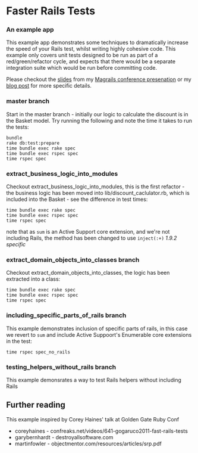 # Faster Rails Tests
### An example app

This example app demonstrates some techniques to dramatically increase
the speed of your Rails test, whilst writing highly cohesive code.  This
example only covers unit tests designed to be run as part of a red/green/refactor cycle, and expects that there would be a separate
integration suite which would be run before committing code.

Please checkout the
[slides]('https://github.com/seenmyfate/faster_rails_tests_showoff')
from my [Magrails conference presenation]('http://www.magrails.com') or
my [blog post]('http://tom-clements.com') for more specific details.

### master branch
Start in the master branch - initially our logic to calculate the discount is in the Basket model. Try running the following and note the time it takes to run the tests:

    bundle
    rake db:test:prepare
    time bundle exec rake spec
    time bundle exec rspec spec
    time rspec spec

### extract_business_logic_into_modules
Checkout extract_business_logic_into_modules, this is the first refactor - the business logic has been moved into lib/discount_caclulator.rb, which is included into the Basket - see the difference in test times:

    time bundle exec rake spec
    time bundle exec rspec spec
    time rspec spec

note that as `sum` is an Active Support core extension, and we're not including Rails, the method has been changed to use `inject(:+)` _1.9.2 specific_

### extract_domain_objects_into_classes branch
Checkout extract_domain_objects_into_classes, the logic has been
extracted into a class:

    time bundle exec rake spec
    time bundle exec rspec spec
    time rspec spec


### including_specific_parts_of_rails branch

This example demonstrates inclusion of specific parts of rails, in this case we
revert to `sum` and include Active Suppoort's Enumerable core
extensions in the test:

    time rspec spec_no_rails


### testing_helpers_without_rails branch

This example demonsrates a way to test Rails helpers without including
Rails

## Further reading

This example inspired by Corey Haines' talk at Golden Gate Ruby Conf

* coreyhaines - confreaks.net/videos/641-gogaruco2011-fast-rails-tests
* garybernhardt - destroyallsoftware.com
* martinfowler - objectmentor.com/resources/articles/srp.pdf




